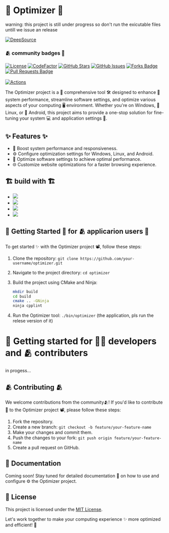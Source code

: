 <h1> 🚀 Optimizer 🚀 </h1>

warning: this project is still under progress so don't run the exicutable files untill we issue an release 

   <a href="https://app.deepsource.com/gh/anupam-halder-india/optimizer/?ref=repository-badge"><img src="https://app.deepsource.com/gh/anupam-halder-india/optimizer.svg/?label=active+issues&show_trend=true&token=61aWjabYdeWlZz92L4OhkRHL" alt="DeepSource"></a>
   <br>
   <h3> 🫂 community badges 🏅 </h3>
   <div align="left">
     <a href="https://opensource.org/licenses/MIT"><img src="https://img.shields.io/badge/License-MIT-blue.svg?style=for-the-badge" alt="License"></a>
    <a href="https://www.codefactor.io/repository/github/anupam-halder-india/optimizer"><img src="https://www.codefactor.io/repository/github/anupam-halder-india/optimizer/badge?style=for-the-badge" alt="CodeFactor"></a>
    <a href="https://github.com/anupam-halder-india/optimizer/stargazers"><img src="https://img.shields.io/github/stars/anupam-halder-india/optimizer?style=for-the-badge" alt="GitHub Stars"></a>
    <a href="https://github.com/anupam-halder-india/optimizer/issues"><img src="https://img.shields.io/github/issues/anupam-halder-india/optimizer?style=for-the-badge" alt="GitHub Issues"></a>
    <a href="https://github.com/anupam-halder-india/optimizer/network/members"><img src="https://img.shields.io/github/forks/anupam-halder-india/optimizer?style=for-the-badge" alt="Forks Badge"/></a>
    <a href="https://github.com/anupam-halder-india/optimizer/pulls"><img src="https://img.shields.io/github/issues-pr/anupam-halder-india/optimizer?style=for-the-badge" alt="Pull Requests Badge"/></a>
   </div>
  <br>
  <a href="https://github.com/anupam-halder-india/optimizer/actions/workflows/actions.yml"><img src="https://github.com/anupam-halder-india/optimizer/actions/workflows/actions.yml/badge.svg" alt="Actions"></a>

<br>

The Optimizer project is a 🌟 comprehensive tool 🛠️ designed to enhance 🚀 system performance, streamline software settings, and optimize various aspects of your computing 🖥️ environment. Whether you're on Windows, 🐧 Linux, or 📱 Android, this project aims to provide a one-stop solution for fine-tuning your system 💻 and application settings 🎯.

## ✨ Features ✨

- 🚀 Boost system performance and responsiveness.
- ⚙️ Configure optimization settings for Windows, Linux, and Android.
- 🧹 Optimize software settings to achieve optimal performance.
- 🌐 Customize website optimizations for a faster browsing experience.

## 🏗️ build with 🏗️
*  <a href="https://github.com/anupam-halder-india/optimizer/search?l=cmake"><img src="https://img.shields.io/badge/CMake-064F8C?style=for-the-badge&logo=cmake&logoColor=white"></a>
*  <img src="https://img.shields.io/badge/GIT-E44C30?style=for-the-badge&logo=git&logoColor=white">
*  <a href="https://hub.docker.com/repository/docker/anupam656/optimizer/general?editDescription=true#description"><img src="https://img.shields.io/badge/Docker-2CA5E0?style=for-the-badge&logo=docker&logoColor=white"></a>
*  <a href="https://github.com/anupam-halder-india/optimizer/search?l=c%2B%2B"><img src="https://img.shields.io/badge/C%2B%2B-00599C?style=for-the-badge&logo=c%2B%2B&logoColor=white"></a>

## 🌟 Getting Started 🌟 for 🫂 applicarion users 🌟

To get started ✨ with the Optimizer project 📽️, follow these steps:

1. Clone the repository: `git clone https://github.com/your-username/optimizer.git`
2. Navigate to the project directory: `cd optimizer`
3. Build the project using CMake and Ninja:

   ```bash
   mkdir build
   cd build
   cmake .. -GNinja
   ninja cpplint
   ```

4. Run the Optimizer tool: `./bin/optimizer` (the application, pls run the relese version of it)

# 🌟 Getting started for 🧑‍💻 developers and 🫂 contributers

in progess...

## 🫂 Contributing 🫂

We welcome contributions from the community🫂! If you'd like to contribute 📃 to the Optimizer project 📽, please follow these steps:

1. Fork the repository.
2. Create a new branch: `git checkout -b feature/your-feature-name`
3. Make your changes and commit them.
4. Push the changes to your fork: `git push origin feature/your-feature-name`
5. Create a pull request on GitHub.


## 📃 Documentation

Coming soon! Stay tuned for detailed documentation 📔 on how to use and configure ⚙️ the Optimizer project.

## 🪪 License

This project is licensed under the [MIT License](LICENSE).

Let's work together to make your computing experience ✨ more optimized and efficient! 🚀
